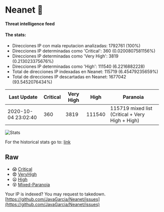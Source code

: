 # Neanet :hocho:
#### Threat intelligence feed
#### The stats:

- Direcciones IP con mala reputacion analizadas: 1792761 (100%)
- Direcciones IP determinadas como 'Critical':  360 (0.0200807581156%)
- Direcciones IP determinadas como 'Very High':  3819 (0.213023375676%)
- Direcciones IP determinadas como 'High':  111540 (6.2216882228)
- Total de direcciones IP indexadas en Neanet:  115719 (6.45479235659%)
- Total de direcciones IP descartadas en Neanet:  1677042 (93.5452076434%)

| Last Update | Critical | Very High | High | Paranoia |
| --- | --- | --- | --- | --- |
| 2020-10-04 23:02:40 | 360 | 3819 | 111540 | 115719 mixed list (Critical + Very High + High)|

![Stats](https://docs.google.com/spreadsheets/d/e/2PACX-1vSnaNMIXVabIpDJjufMlzH7poXnshF3mgd8Is1g9ytUEzVsP5my4Trn8f-xkoLLQ38xpL3HtmUexLo6/pubchart?oid=501124687&format=image)

For the historical stats go to: [link](/stats.csv)
## Raw
- :scream: [Critical](https://raw.githubusercontent.com/JavaGarcia/Neanet/master/blacklists/neanet_critical.txt)
- :fearful: [VeryHigh](https://raw.githubusercontent.com/JavaGarcia/Neanet/master/blacklists/neanet_veryHigh.txtt)
- :frowning: [High](https://raw.githubusercontent.com/JavaGarcia/Neanet/master/blacklists/neanet_high.txt)
- :dizzy_face: [Mixed-Paranoia](https://raw.githubusercontent.com/JavaGarcia/Neanet/master/blacklists/neanet_all.txt)


Your IP is indexed? You may request to takedown. [https://github.com/JavaGarcia/Neanet/issues](https://github.com/JavaGarcia/Neanet/issues)




































































































































































































































































































































































































































































































































































































































































































































































































































































































































































































































































































































































































































































